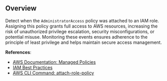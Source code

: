 ## Overview

Detect when the `AdministratorAccess` policy was attached to an IAM role. Assigning this policy grants full access to AWS resources, increasing the risk of unauthorized privilege escalation, security misconfigurations, or potential misuse. Monitoring these events ensures adherence to the principle of least privilege and helps maintain secure access management.

**References**:
- [AWS Documentation: Managed Policies](https://docs.aws.amazon.com/IAM/latest/UserGuide/access_policies_managed-vs-inline.html)
- [IAM Best Practices](https://docs.aws.amazon.com/IAM/latest/UserGuide/best-practices.html)
- [AWS CLI Command: attach-role-policy](https://awscli.amazonaws.com/v2/documentation/api/latest/reference/iam/attach-role-policy.html)
